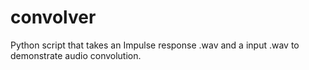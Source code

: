 # convolver
Python script that takes an Impulse response .wav and a input .wav to demonstrate audio convolution. 
